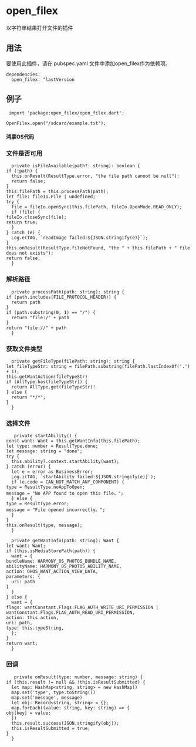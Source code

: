# open_filex

以字符串结果打开文件的插件

## 用法

  要使用此插件，请在 pubspec.yaml 文件中添加open_filex作为依赖项。
    
    dependencies:
      open_filex: ^lastVersion

## 例子

     import 'package:open_filex/open_filex.dart';
    
    OpenFilex.open("/sdcard/example.txt");
      
  

#### 鸿蒙OS代码

### 文件是否可用

      private isFileAvailable(path?: string): boolean {
    if (!path) {
      this.onResult(ResultType.error, "the file path cannot be null");
      return false;
    }
    this.filePath = this.processPath(path);
    let file: fileIo.File | undefined;
    try {
      file = fileIo.openSync(this.filePath, fileIo.OpenMode.READ_ONLY);
      if (file) {
    fileIo.closeSync(file);
    return true;
      }
    } catch (e) {
      Log.e(TAG, `readImage failed:${JSON.stringify(e)}`);
    }
    this.onResult(ResultType.fileNotFound, "the " + this.filePath + " file does not exists");
    return false;
      }


### 解析路径

      private processPath(path: string): string {
    if (path.includes(FILE_PROTOCOL_HEADER)) {
      return path
    }
    if (path.substring(0, 1) == "/") {
      return "file:/" + path
    }
    return "file://" + path
      }
    
### 获取文件类型
	
      private getFileType(filePath: string): string {
    let fileTypeStr: string = filePath.substring(filePath.lastIndexOf('.') + 1);
    this.getWantAction(fileTypeStr)
    if (AllType.has(fileTypeStr)) {
      return AllType.get(fileTypeStr)!
    } else {
      return "*/*";
    }
      }

### 选择文件

       private startAbility() {
    const want: Want = this.getWantInfo(this.filePath);
    let type: number = ResultType.done;
    let message: string = "done";
    try {
      this.ability?.context.startAbility(want);
    } catch (error) {
      let e = error as BusinessError;
      Log.i(TAG, `startAbility failed:${JSON.stringify(e)}`);
      if (e.code = CAN_NOT_MATCH_ANY_COMPONENT) {
    type = ResultType.noAppToOpen;
    message = "No APP found to open this file。";
      } else {
    type = ResultType.error;
    message = "File opened incorrectly。";
      }
    }
    this.onResult(type, message);
      }
    
      private getWantInfo(path: string): Want {
    let want: Want;
    if (this.isMediaStorePath(path)) {
      want = {
    bundleName: HARMONY_OS_PHOTOS_BUNDLE_NAME,
    abilityName: HARMONY_OS_PHOTOS_ABILITY_NAME,
    action: OHOS_WANT_ACTION_VIEW_DATA,
    parameters: {
      uri: path
    }
      }
    } else {
      want = {
    flags: wantConstant.Flags.FLAG_AUTH_WRITE_URI_PERMISSION | wantConstant.Flags.FLAG_AUTH_READ_URI_PERMISSION,
    action: this.action,
    uri: path,
    type: this.typeString,
      };
    }
    return want;
      }


### 回调
 
       private onResult(type: number, message: string) {
    if (this.result != null && !this.isResultSubmitted) {
      let map: HashMap<string, string> = new HashMap()
      map.set('type', type.toString())
      map.set('message', message)
      let obj: Record<string, string> = {};
      map.forEach((value: string, key: string) => {
    obj[key] = value;
      })
      this.result.success(JSON.stringify(obj));
      this.isResultSubmitted = true;
    }
      }